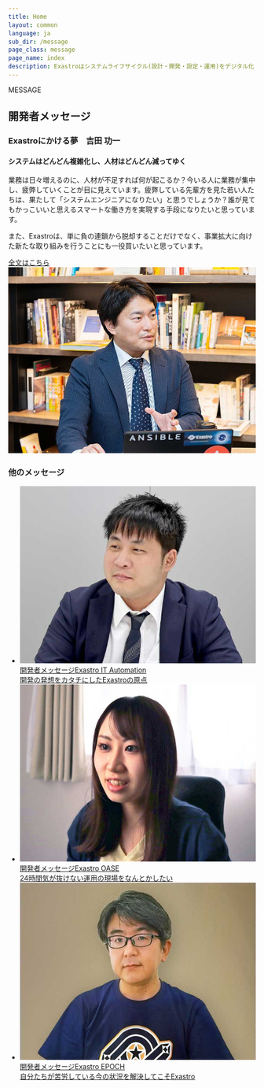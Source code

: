 ```yaml
---
title: Home
layout: common
language: ja
sub_dir: /message
page_class: message
page_name: index
description: Exastroはシステムライフサイクル(設計・開発・設定・運用)をデジタル化・自動化・省力化することを目的としたオープンソースのソフトウェアスイートです。
---
```

<!--
##################################################
   開発者メッセージ
##################################################
-->
<section id="homeMessage" class="homeArticle">
    <div class="homeArticle-Header">
        <div class="homeArticle-Type"><span>MESSAGE</span></div>
        <h2 class="homeArticle-Title">開発者メッセージ</h2>
    </div>
    <div class="homeArticle-Body">
        <div class="homeMessage-Main">
            <div class="homeMessage-Body">
                <h3 class="homeMessage-Body-Title">Exastroにかける夢<span>　吉田 功一</span></h3>
                <h4 class="homeMessage-Body-SubTitle">システムはどんどん複雑化し、人材はどんどん減ってゆく</h4>
                <p class="homeMessage-Body-Par">業務は日々増えるのに、人材が不足すれば何が起こるか？今いる人に業務が集中し、疲弊していくことが目に見えています。疲弊している先輩方を見た若い人たちは、果たして「システムエンジニアになりたい」と思うでしょうか？誰が見てもかっこいいと思えるスマートな働き方を実現する手段になりたいと思っています。</p>
                <p class="homeMessage-Body-Par">また、Exastroは、単に負の連鎖から脱却することだけでなく、事業拡大に向けた新たな取り組みを行うことにも一役買いたいと思っています。</p>
                <div class="homeMessage-Body-Goto"><a class="homeMessage-Body-Link touch" href="/message/exastro_ja.html">全文はこちら <i class="fa-solid fa-angle-right"></i></a></div>
            </div>
            <div class="homeMessage-Image">
                <img class="homeMessage-Image-Img" src="/assets/img/homeMessage.jpg" alt="吉田 功一">
            </div>
        </div>
        <div class="homeMessage-Suite">
            <h3 class="homeMessage-Suite-Other">他のメッセージ</h3>
            <ul class="homeMessage-Suite-List">
                <li class="homeMessage-Suite-Item"><a class="homeMessage-Suite-Link ita touch" href="/message/ita_ja.html">
                    <div class="homeMessage-Suite-Photo"><img class="homeMessage-Suite-Img" alt="脇谷 徹" src="/message/img/thoughtMenu02.jpg"></div>
                    <div class="homeMessage-Suite-Text">
                        <div class="homeMessage-Suite-Title"><span>開発者メッセージ</span>Exastro IT Automation</div>
                        <div class="homeMessage-Suite-SubTitle">開発の発想をカタチにしたExastroの原点</div>
                    </div>
                </a></li>
                <li class="homeMessage-Suite-Item"><a class="homeMessage-Suite-Link oase touch" href="/message/oase_ja.html">
                    <div class="homeMessage-Suite-Photo"><img class="homeMessage-Suite-Img" alt="河野 友生子" src="/message/img/thoughtMenu03.jpg"></div>
                    <div class="homeMessage-Suite-Text">
                        <div class="homeMessage-Suite-Title"><span>開発者メッセージ</span>Exastro OASE</div>
                        <div class="homeMessage-Suite-SubTitle">24時間気が抜けない運用の現場をなんとかしたい</div>
                    </div>
                </a></li>
                <li class="homeMessage-Suite-Item"><a class="homeMessage-Suite-Link epoch touch" href="/message/epoch_ja.html">
                    <div class="homeMessage-Suite-Photo"><img class="homeMessage-Suite-Img" alt="塩田 聡" src="/message/img/thoughtMenu04.jpg"></div>
                    <div class="homeMessage-Suite-Text">
                        <div class="homeMessage-Suite-Title"><span>開発者メッセージ</span>Exastro EPOCH</div>
                        <div class="homeMessage-Suite-SubTitle">自分たちが苦労している今の状況を解決してこそExastro</div>
                    </div>
                </a></li>
            </ul>
        </div>
    </div>
</section>